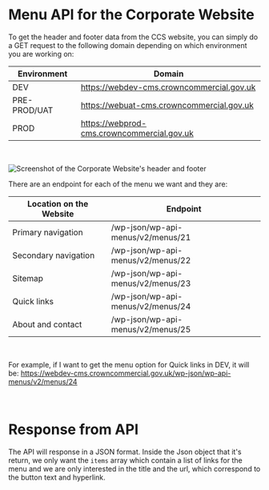 # Menu API for the Corporate Website
To get the header and footer data from the CCS website, you can simply do a GET request to the following domain depending on which environment you are working on:

Environment | Domain
------------ | -------------
DEV | https://webdev-cms.crowncommercial.gov.uk
PRE-PROD/UAT | https://webuat-cms.crowncommercial.gov.uk
PROD | https://webprod-cms.crowncommercial.gov.uk

<br>

![Screenshot of the Corporate Website's header and footer](https://github.com/Crown-Commercial-Service/ccsweb-docs/blob/master/header_and_footer.png?raw=true "Screenshot of the Corporate Website's header and footer")

There are an endpoint for each of the menu we want and they are:

Location on the Website| Endpoint
------------ | -------------
Primary navigation | /wp-json/wp-api-menus/v2/menus/21
Secondary navigation | /wp-json/wp-api-menus/v2/menus/22
Sitemap | /wp-json/wp-api-menus/v2/menus/23
Quick links | /wp-json/wp-api-menus/v2/menus/24
About and contact | /wp-json/wp-api-menus/v2/menus/25

<br>

For example, if I want to get the menu option for Quick links in DEV, it will be:
https://webdev-cms.crowncommercial.gov.uk/wp-json/wp-api-menus/v2/menus/24

<br>

# Response from API

The API will response in a JSON format. Inside the Json object that it's return, we only want the `items` array which contain a list of links for the menu and we are only interested in the title and the url, which correspond to the button text and hyperlink.
